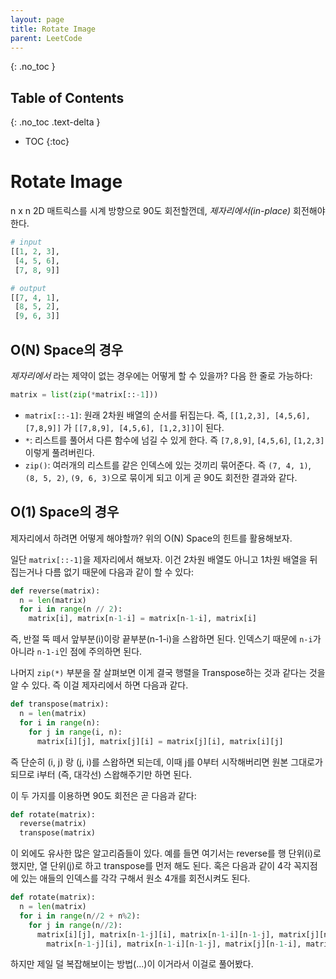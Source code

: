 ```yaml
---
layout: page
title: Rotate Image
parent: LeetCode
---
```


{: .no_toc }
## Table of Contents
{: .no_toc .text-delta }
- TOC
{:toc}

# Rotate Image

 n x n 2D 매트릭스를 시계 방향으로 90도 회전할껀데,
 *제자리에서(in-place)* 회전해야 한다.

```python
# input
[[1, 2, 3],
 [4, 5, 6],
 [7, 8, 9]]

# output
[[7, 4, 1],
 [8, 5, 2],
 [9, 6, 3]]
```

## O(N) Space의 경우
 *제자리에서* 라는 제약이 없는 경우에는 어떻게 할 수 있을까? 다음 한
 줄로 가능하다:

```python
matrix = list(zip(*matrix[::-1]))
```

 - `matrix[::-1]`: 원래 2차원 배열의 순서를 뒤집는다. 즉, `[[1,2,3],
   [4,5,6], [7,8,9]]` 가 `[[7,8,9], [4,5,6], [1,2,3]]`이 된다.
 - `*`: 리스트를 풀어서 다른 함수에 넘길 수 있게 한다. 즉 `[7,8,9]`,
   `[4,5,6]`, `[1,2,3]` 이렇게 풀려버린다.
 - `zip()`: 여러개의 리스트를 같은 인덱스에 있는 것끼리 묶어준다. 즉
   `(7, 4, 1)`, `(8, 5, 2)`, `(9, 6, 3)`으로 묶이게 되고 이게 곧 90도
   회전한 결과와 같다.

## O(1) Space의 경우
 제자리에서 하려면 어떻게 해야할까? 위의 O(N) Space의 힌트를
 활용해보자.

 일단 `matrix[::-1]`을 제자리에서 해보자. 이건 2차원 배열도 아니고
 1차원 배열을 뒤집는거나 다름 없기 때문에 다음과 같이 할 수 있다:

```python
def reverse(matrix):
  n = len(matrix)
  for i in range(n // 2):
    matrix[i], matrix[n-1-i] = matrix[n-1-i], matrix[i]
```

 즉, 반절 뚝 떼서 앞부분(i)이랑 끝부분(n-1-i)을 스왑하면
 된다. 인덱스기 때문에 `n-i`가 아니라 `n-1-i`인 점에 주의하면 된다.

 나머지 `zip(*)` 부분을 잘 살펴보면 이게 결국 행렬을 Transpose하는
 것과 같다는 것을 알 수 있다. 즉 이걸 제자리에서 하면 다음과 같다.

```python
def transpose(matrix):
  n = len(matrix)
  for i in range(n):
    for j in range(i, n):
      matrix[i][j], matrix[j][i] = matrix[j][i], matrix[i][j]
```

 즉 단순히 (i, j) 랑 (j, i)를 스왑하면 되는데, 이때 j를 0부터
 시작해버리면 원본 그대로가 되므로 i부터 (즉, 대각선) 스왑해주기만
 하면 된다.

 이 두 가지를 이용하면 90도 회전은 곧 다음과 같다:

```python
def rotate(matrix):
  reverse(matrix)
  transpose(matrix)
```

 이 외에도 유사한 많은 알고리즘들이 있다. 예를 들면 여기서는 reverse를
 행 단위(i)로 했지만, 열 단위(j)로 하고 transpose를 먼저 해도
 된다. 혹은 다음과 같이 4각 꼭지점에 있는 애들의 인덱스를 각각 구해서
 원소 4개를 회전시켜도 된다.

```python
def rotate(matrix):
  n = len(matrix)
  for i in range(n//2 + n%2):
    for j in range(n//2):
      matrix[i][j], matrix[n-1-j][i], matrix[n-1-i][n-1-j], matrix[j][n-1-i] = \
        matrix[n-1-j][i], matrix[n-1-i][n-1-j], matrix[j][n-1-i], matrix[i][j]
```

 하지만 제일 덜 복잡해보이는 방법(...)이 이거라서 이걸로 풀어봤다.
